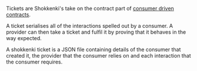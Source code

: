 Tickets are Shokkenki's take on the contract part of [consumer driven contracts](http://martinfowler.com/articles/consumerDrivenContracts.html).

A ticket serialises all of the interactions spelled out by a consumer. A provider can then take a ticket and fulfil it by proving that it behaves in the way expected.

A shokkenki ticket is a JSON file containing details of the consumer that created it, the provider that the consumer relies on and each interaction that the consumer requires.
